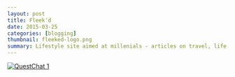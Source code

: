 ```yaml
---
layout: post
title: Fleek'd
date: 2015-03-25
categories: [blogging]
thumbnail: fleeked-logo.png
summary: Lifestyle site aimed at millenials - articles on travel, life, food, and pop culture! 
---
```


<a class="zoom" rel="gallery" href="{{ site.url }}/images/fleek'dblog.jpg">
  <img alt="QuestChat 1" src="{{ site.url }}/images/fleek'dblog.jpg"/>
</a>

